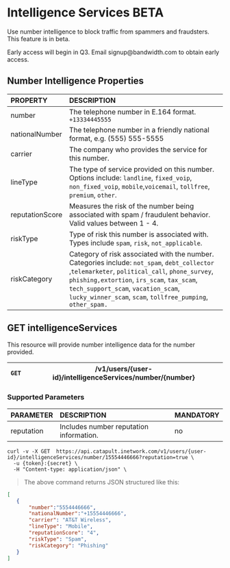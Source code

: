 # Intelligence Services BETA
Use number intelligence to block traffic from spammers and fraudsters. This feature is in beta.

<aside class="success">
Early access will begin in Q3. Email signup@bandwidth.com to obtain early access.
</aside>


## Number Intelligence Properties

| PROPERTY        | DESCRIPTION                                                                                                                                                                                                                                                                                         |
|:----------------|:----------------------------------------------------------------------------------------------------------------------------------------------------------------------------------------------------------------------------------------------------------------------------------------------------|
| number          | The telephone number in E.164 format. `+13334445555`                                                                                                                                                                                                                                                |
| nationalNumber  | The telephone number in a friendly national format, e.g. (555) 555-5555                                                                                                                                                                                                                             |
| carrier         | The company who provides the service for this number.                                                                                                                                                                                                                                               |
| lineType        | The type of service provided on this number. Options include: `landline`, `fixed_voip`, `non_fixed_voip`, `mobile`,`voicemail`, `tollfree`, `premium`, `other`.                                                                                                                                     |
| reputationScore | Measures the risk of the number being associated with spam / fraudulent behavior. Valid values between 1 - 4.                                                                                                                                                                                       |
| riskType        | Type of risk this number is associated with. Types include `spam`, `risk`, `not_applicable`.                                                                                                                                                                                                        |
| riskCategory    | Category of risk associated with the number. Categories include: `not_spam`, `debt_collector` ,`telemarketer`, `political_call`, `phone_survey`, `phishing,extortion`, `irs_scam`, `tax_scam`, `tech_support_scam`, `vacation_scam`, `lucky_winner_scam`, `scam`, `tollfree_pumping`, `other_spam.` |

## GET intelligenceServices

This resource will provide number intelligence data for the number provided.

| `GET` | /v1/users/{user-id}/intelligenceServices/number/{number} |
|-------|----------------------------------------------------------|

### Supported Parameters

| PARAMETER  | DESCRIPTION                             | MANDATORY |
|:-----------|:----------------------------------------|:----------|
| reputation | Includes number reputation information. | no        |

```shell
curl -v -X GET  https://api.catapult.inetwork.com/v1/users/{user-id}/intelligenceServices/number/15554446666?reputation=true \
  -u {token}:{secret} \
  -H "Content-type: application/json" \
```

> The above command returns JSON structured like this:

 ```json
[
	{
		"number":"5554446666",
		"nationalNumber":"+15554446666",
		"carrier": "AT&T Wireless",
		"lineType": "Mobile",
		"reputationScore": "4",
		"riskType": "Spam",
		"riskCategory": "Phishing"
	}
]
```
